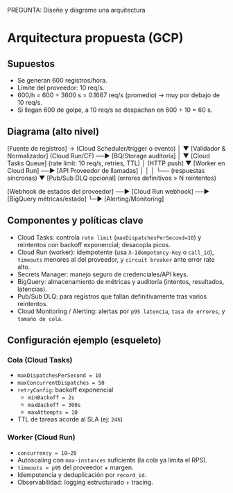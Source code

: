 PREGUNTA: Diseñe y diagrame una arquitectura

# Arquitectura propuesta (GCP)

## Supuestos

- Se generan 600 registros/hora.
- Límite del proveedor: 10 req/s.
- 600/h = 600 ÷ 3600 s = 0.1667 req/s (promedio) → muy por debajo de 10 req/s.
- Si llegan 600 de golpe, a 10 req/s se despachan en 600 ÷ 10 = 60 s.

## Diagrama (alto nivel)

[Fuente de registros] → (Cloud Scheduler/trigger o evento)
         │
         ▼
[Validador & Normalizador] (Cloud Run/CF) ──► [BQ/Storage auditoría]
         │
         ▼
[Cloud Tasks Queue]  (rate limit: 10 req/s, retries, TTL)
         │ (HTTP push)
         ▼
[Worker en Cloud Run] ──► [API Proveedor de llamadas]
         │                        │
         │                        └── (respuestas síncronas)
         ▼
[Pub/Sub DLQ opcional]  (errores definitivos > N reintentos)

[Webhook de estados del proveedor] ──► [Cloud Run webhook] ──► [BigQuery métricas/estado]
                                   └─► [Alerting/Monitoring]


## Componentes y políticas clave

- Cloud Tasks: controla `rate limit` (`maxDispatchesPerSecond=10`) y reintentos con backoff exponencial; desacopla picos.
- Cloud Run (worker): idempotente (usa `X-Idempotency-Key` o `call_id`), `timeouts` menores al del proveedor, y `circuit breaker` ante error rate alto.
- Secrets Manager: manejo seguro de credenciales/API keys.
- BigQuery: almacenamiento de métricas y auditoría (intentos, resultados, latencias).
- Pub/Sub DLQ: para registros que fallan definitivamente tras varios reintentos.
- Cloud Monitoring / Alerting: alertas por `p95 latencia`, `tasa de errores`, y `tamaño de cola`.

## Configuración ejemplo (esqueleto)

### Cola (Cloud Tasks)

- `maxDispatchesPerSecond = 10`
- `maxConcurrentDispatches = 50`
- `retryConfig`: backoff exponencial  
  - `minBackoff = 2s`  
  - `maxBackoff = 300s`  
  - `maxAttempts = 10`
- TTL de tareas acorde al SLA (ej: `24h`)

### Worker (Cloud Run)

- `concurrency = 10–20`
- Autoscaling con `max-instances` suficiente (la cola ya limita el RPS).
- `timeouts ≈ p95` del proveedor + margen.
- Idempotencia y deduplicación por `record_id`.
- Observabilidad: logging estructurado + tracing.

